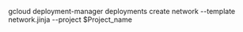 gcloud deployment-manager deployments create network --template network.jinja --project  $Project_name

